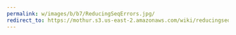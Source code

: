 ```yaml
---
permalink: w/images/b/b7/ReducingSeqErrors.jpg/
redirect_to: https://mothur.s3.us-east-2.amazonaws.com/wiki/reducingseqerrors.jpg
---
```


